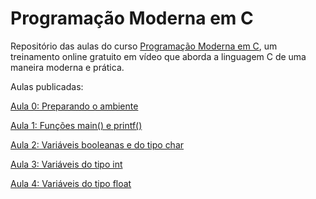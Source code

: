 Programação Moderna em C
==========================

Repositório das aulas do curso [Programação Moderna em C](https://www.youtube.com/playlist?list=PLIfZMtpPYFP5qaS2RFQxcNVkmJLGQwyKE), um treinamento online gratuito em vídeo que aborda a linguagem C de uma maneira moderna e prática.

Aulas publicadas:

[Aula 0: Preparando o ambiente](https://www.youtube.com/watch?v=oZeezrNHxVo)

[Aula 1: Funções main() e printf()](https://www.youtube.com/watch?v=8Qm5K0GTD3s)

[Aula 2: Variáveis booleanas e do tipo char](https://www.youtube.com/watch?v=UF9YDhM_aq4)

[Aula 3: Variáveis do tipo int](https://www.youtube.com/watch?v=GJoGD0HM6mE)

[Aula 4: Variáveis do tipo float](https://www.youtube.com/watch?v=7J83DWILXSc)

